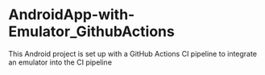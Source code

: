 # AndroidApp-with-Emulator_GithubActions
This Android project is set up with a GitHub Actions CI pipeline to integrate an emulator into the CI pipeline
